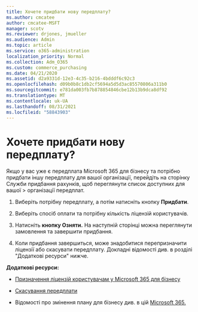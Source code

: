 ```yaml
---
title: Хочете придбати нову передплату?
ms.author: cmcatee
author: cmcatee-MSFT
manager: scotv
ms.reviewer: drjones, jmueller
ms.audience: Admin
ms.topic: article
ms.service: o365-administration
localization_priority: Normal
ms.collection: Adm_O365
ms.custom: commerce_purchasing
ms.date: 04/21/2020
ms.assetid: d2a9331d-12e3-4c35-b216-4bdddf6c92c3
ms.openlocfilehash: d09b0b8c1db2cf5694a5d5d3ac85570806a311b0
ms.sourcegitcommit: e781da003fb7b878854846cbe12b13b9dca8df92
ms.translationtype: MT
ms.contentlocale: uk-UA
ms.lasthandoff: 08/31/2021
ms.locfileid: "58843903"
---
```

# <a name="looking-to-buy-a-new-subscription"></a>Хочете придбати нову передплату?

Якщо у вас уже є передплата Microsoft 365 для бізнесу та потрібно придбати  іншу передплату для вашої організації, перейдіть на сторінку Служби придбання рахунків, щоб переглянути список доступних для вашої \> [](https://go.microsoft.com/fwlink/p/?linkid=868433) організації передплат.
 
1. Виберіть потрібну передплату, а потім натисніть кнопку **Придбати**.

2. Виберіть спосіб оплати та потрібну кількість ліцензій користувачів.

3. Натисніть **кнопку Озняти.** На наступній сторінці можна переглянути замовлення та завершити придбання.

4. Коли придбання завершиться, може знадобитися перепризначити ліцензії або скасувати передплату. Докладні відомості див. в розділі "Додаткові ресурси" нижче.

 **Додаткові ресурси:**
  
- [Призначення ліцензій користувачам у Microsoft 365 для бізнесу](https://docs.microsoft.com/microsoft-365/admin/add-users/add-users)
    
- [Скасування передплати](https://docs.microsoft.com/microsoft-365/commerce/subscriptions/cancel-your-subscription)
    
- Відомості про змінення плану для бізнесу див. в цій [Microsoft 365.](https://docs.microsoft.com/microsoft-365/commerce/subscriptions/switch-to-a-different-plan)